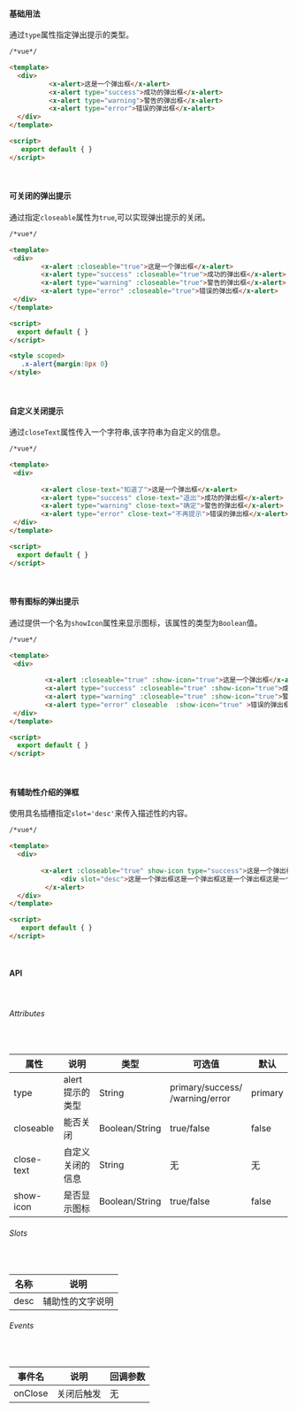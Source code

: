 #### 基础用法  

通过`type`属性指定弹出提示的类型。

```html
/*vue*/

<template>
  <div>
          <x-alert>这是一个弹出框</x-alert> 
          <x-alert type="success">成功的弹出框</x-alert> 
          <x-alert type="warning">警告的弹出框</x-alert> 
          <x-alert type="error">错误的弹出框</x-alert>
  </div>
</template>

<script>
   export default { }
</script>

```
<br>

#### 可关闭的弹出提示
通过指定`closeable`属性为`true`,可以实现弹出提示的关闭。
<br>

 ```html
/*vue*/

<template>
  <div>
         <x-alert :closeable="true">这是一个弹出框</x-alert> 
         <x-alert type="success" :closeable="true">成功的弹出框</x-alert> 
         <x-alert type="warning" :closeable="true">警告的弹出框</x-alert> 
         <x-alert type="error" :closeable="true">错误的弹出框</x-alert>
  </div>
</template>

<script>
   export default { }
</script>

<style scoped>
    .x-alert{margin:8px 0}
</style>
```
<br>

#### 自定义关闭提示

通过`closeText`属性传入一个字符串,该字符串为自定义的信息。

 ```html
/*vue*/

<template>
  <div>
         
         <x-alert close-text="知道了">这是一个弹出框</x-alert> 
         <x-alert type="success" close-text="退出">成功的弹出框</x-alert> 
         <x-alert type="warning" close-text="确定">警告的弹出框</x-alert> 
         <x-alert type="error" close-text="不再提示">错误的弹出框</x-alert>
  </div>
</template>

<script>
   export default { }
</script>
```
<br>

#### 带有图标的弹出提示

通过提供一个名为`showIcon`属性来显示图标，该属性的类型为`Boolean`值。

 ```html
/*vue*/

<template>
  <div>
         
          <x-alert :closeable="true" :show-icon="true">这是一个弹出框</x-alert> 
          <x-alert type="success" :closeable="true" :show-icon="true">成功的弹出框</x-alert> 
          <x-alert type="warning" :closeable="true" :show-icon="true">警告的弹出框</x-alert> 
          <x-alert type="error" closeable  :show-icon="true" >错误的弹出框</x-alert>
  </div>
</template>

<script>
   export default { }
</script>
```
<br>

#### 有辅助性介绍的弹框

使用具名插槽指定`slot='desc'`来传入描述性的内容。

```html
/*vue*/

<template>
  <div>
         
        <x-alert :closeable="true" show-icon type="success">这是一个弹出框 
             <div slot="desc">这是一个弹出框这是一个弹出框这是一个弹出框这是一个弹出框</div>
         </x-alert> 
  </div>
</template>

<script>
   export default { }
</script>
```
<br>

#### API

<br>

###### Attributes

<br>

| 属性 | 说明 | 类型 | 可选值 | 默认 |
|--|--|--|--|--|
| type | alert提示的类型 | String | primary/success/<br>/warning/error | primary |
| closeable |  能否关闭 | Boolean/String | true/false | false |
| close-text | 自定义关闭的信息  | String | 无 | 无 |
| show-icon |  是否显示图标 | Boolean/String | true/false | false |

###### Slots

<br>

| 名称 | 说明 |
|--|--|
| desc| 辅助性的文字说明 | 

###### Events

<br>

| 事件名 | 说明 | 回调参数 | 
|--|--|--|
| onClose |  关闭后触发 | 无 |
